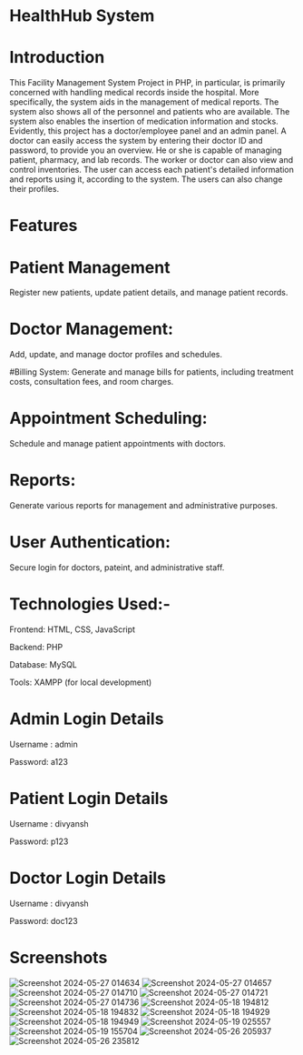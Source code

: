 # HealthHub System

# Introduction

This Facility Management System Project in PHP, in particular, is primarily concerned with handling medical records inside the hospital. More specifically, the system aids in the management of medical reports. The system also shows all of the personnel and patients who are available. The system also enables the insertion of medication information and stocks. Evidently, this project has a doctor/employee panel and an admin panel. A doctor can easily access the system by entering their doctor ID and password, to provide you an overview. He or she is capable of managing patient, pharmacy, and lab records. The worker or doctor can also view and control inventories. The user can access each patient's detailed information and reports using it, according to the system. The users can also change their profiles.

# Features

# Patient Management

Register new patients, update patient details, and manage patient records.

# Doctor Management:

Add, update, and manage doctor profiles and schedules.

#Billing System:
Generate and manage bills for patients, including treatment costs, consultation fees, and room charges.

# Appointment Scheduling:

Schedule and manage patient appointments with doctors.

# Reports:

Generate various reports for management and administrative purposes.

# User Authentication:

Secure login for doctors, pateint, and administrative staff.

# Technologies Used:-

Frontend: HTML, CSS, JavaScript

Backend: PHP

Database: MySQL

Tools: XAMPP (for local development)

# Admin Login Details

Username : admin

Password: a123

# Patient Login Details

Username : divyansh

Password: p123

# Doctor Login Details

Username : divyansh

Password: doc123

# Screenshots


![Screenshot 2024-05-27 014634](https://github.com/user-attachments/assets/f9cf74d2-af35-4289-abab-8bce7f7bb98f)
![Screenshot 2024-05-27 014657](https://github.com/user-attachments/assets/63abac62-3514-473a-914c-e4b4f298cf96)
![Screenshot 2024-05-27 014710](https://github.com/user-attachments/assets/c11ecfa8-1e01-4087-95d2-64bd357c1cb4)
![Screenshot 2024-05-27 014721](https://github.com/user-attachments/assets/bb93548e-5988-48cf-95ac-b4eb7aaf83b0)
![Screenshot 2024-05-27 014736](https://github.com/user-attachments/assets/fa0bfcfe-825e-479d-9fe7-74db93ab71c2)
![Screenshot 2024-05-18 194812](https://github.com/user-attachments/assets/8c2e3613-96e0-43e1-a5a8-6c83b153466a)
![Screenshot 2024-05-18 194832](https://github.com/user-attachments/assets/a04e0ee3-911b-46de-b2af-b183ce40a0f4)
![Screenshot 2024-05-18 194929](https://github.com/user-attachments/assets/3d9d3ea3-6f31-4f6e-85e0-797089360d83)
![Screenshot 2024-05-18 194949](https://github.com/user-attachments/assets/d3f67534-01d7-4b19-aed3-5bd3f10e7827)
![Screenshot 2024-05-19 025557](https://github.com/user-attachments/assets/86f840bd-409c-4a6e-a627-cb1a589cc3c5)
![Screenshot 2024-05-19 155704](https://github.com/user-attachments/assets/b01bf64a-19b0-41f8-b752-6d36bd06e211)
![Screenshot 2024-05-26 205937](https://github.com/user-attachments/assets/766f6241-e722-4824-8045-725a42a1b97a)
![Screenshot 2024-05-26 235812](https://github.com/user-attachments/assets/4ecb7669-15ab-447a-99a8-c716d8f45c42)


